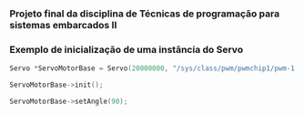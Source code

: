 ### Projeto final da disciplina de Técnicas de programação para sistemas embarcados II

### Exemplo de inicialização de uma instância do Servo
  
  ```c++
  Servo *ServoMotorBase = Servo(20000000, "/sys/class/pwm/pwmchip1/pwm-1:0")

  ServoMotorBase->init();
  
  ServoMotorBase->setAngle(90);
  ```
